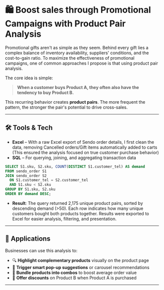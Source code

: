 # 🛍️ Boost sales through Promotional Campaigns with Product Pair Analysis
Promotional gifts aren't as simple as they seem. Behind every gift lies a complex balance of inventory availability, suppliers' conditions, and the cost-to-gain ratio. To maximize the effectiveness of promotional campaigns, one of common approaches I propose is that using product pair analysis.

The core idea is simple:
> **When a customer buys Product A, they often also have the tendency to buy Product B.**

This recurring behavior creates **product pairs**. The more frequent the pattern, the stronger the pair's potential to drive cross-sales.

---

## 🛠️ Tools & Tech

- **Excel** – With a raw Excel export of Sendo order details, I first clean the data, removing Cancelled orders/Gift items automatically added to carts (This ensured the analysis focused on true customer purchase behavior)
- **SQL** – For querying, joining, and aggregating transaction data
```sql
SELECT S1.sku, S2.sku, COUNT(DISTINCT S1.customer_tel) AS demand
FROM sendo_order S1
JOIN sendo_order S2
  ON S1.customer_tel = S2.customer_tel
  AND S1.sku < S2.sku
GROUP BY S1.sku, S2.sku
ORDER BY demand DESC;
```
- **Result**: The query returned 2,175 unique product pairs, sorted by descending demand (>50). Each row indicates how many unique customers bought both products together.
Results were exported to Excel for easier analysis, filtering, and presentation.

---

## 🎯 Applications

Businesses can use this analysis to:

- 🔍 **Highlight complementary products** visually on the product page
- 💬 **Trigger smart pop-up suggestions** or carousel recommendations
- 🎁 **Bundle products into combos** to boost average order value
- 💸 **Offer discounts** on Product B when Product A is purchased 

---
